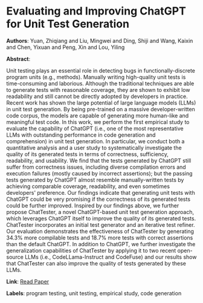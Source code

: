 # Evaluating and Improving ChatGPT for Unit Test Generation

**Authors**: Yuan, Zhiqiang and Liu, Mingwei and Ding, Shiji and Wang, Kaixin and Chen, Yixuan and Peng, Xin and Lou, Yiling

**Abstract**:

Unit testing plays an essential role in detecting bugs in functionally-discrete program units (e.g., methods). Manually writing high-quality unit tests is time-consuming and laborious. Although the traditional techniques are able to generate tests with reasonable coverage, they are shown to exhibit low readability and still cannot be directly adopted by developers in practice. Recent work has shown the large potential of large language models (LLMs) in unit test generation. By being pre-trained on a massive developer-written code corpus, the models are capable of generating more human-like and meaningful test code.                                                                                                In this work, we perform the first empirical study to evaluate the capability of ChatGPT (i.e., one of the most representative LLMs with outstanding performance in code generation and comprehension) in unit test generation. In particular, we conduct both a quantitative analysis and a user study to systematically investigate the quality of its generated tests in terms of correctness, sufficiency, readability, and usability. We find that the tests generated by ChatGPT still suffer from correctness issues, including diverse compilation errors and execution failures (mostly caused by incorrect assertions); but the passing tests generated by ChatGPT almost resemble manually-written tests by achieving comparable coverage, readability, and even sometimes developers' preference. Our findings indicate that generating unit tests with ChatGPT could be very promising if the correctness of its generated tests could be further improved.                                                                                                Inspired by our findings above, we further propose ChatTester, a novel ChatGPT-based unit test generation approach, which leverages ChatGPT itself to improve the quality of its generated tests. ChatTester incorporates an initial test generator and an iterative test refiner. Our evaluation demonstrates the effectiveness of ChatTester by generating 34.3\% more compilable tests and 18.7\% more tests with correct assertions than the default ChatGPT. In addition to ChatGPT, we further investigate the generalization capabilities of ChatTester by applying it to two recent open-source LLMs (i.e., CodeLLama-Instruct and CodeFuse) and our results show that ChatTester can also improve the quality of tests generated by these LLMs.

**Link**: [Read Paper](https://doi.org/10.1145/3660783)

**Labels**: program testing, unit testing, empirical study, code generation
